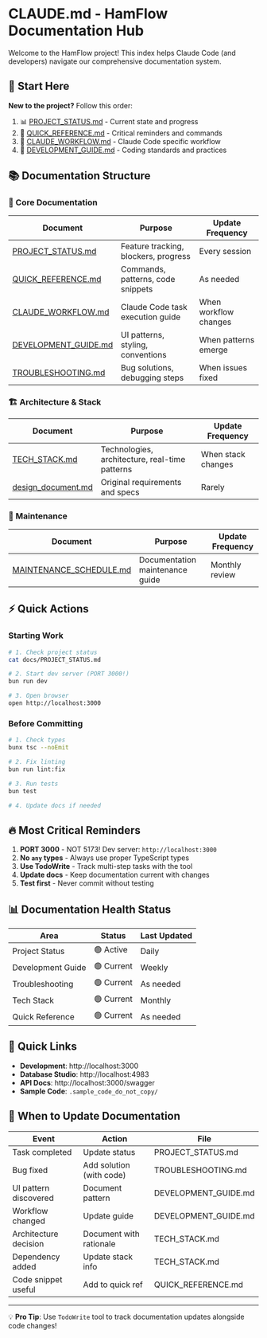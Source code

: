 # CLAUDE.md - HamFlow Documentation Hub

Welcome to the HamFlow project! This index helps Claude Code (and developers) navigate our comprehensive documentation system.

## 🎯 Start Here

**New to the project?** Follow this order:
1. 📊 [PROJECT_STATUS.md](docs/PROJECT_STATUS.md) - Current state and progress
2. 🚀 [QUICK_REFERENCE.md](docs/QUICK_REFERENCE.md) - Critical reminders and commands
3. 🤖 [CLAUDE_WORKFLOW.md](docs/CLAUDE_WORKFLOW.md) - Claude Code specific workflow
4. 📖 [DEVELOPMENT_GUIDE.md](docs/DEVELOPMENT_GUIDE.md) - Coding standards and practices

## 📚 Documentation Structure

### 🔧 Core Documentation

| Document | Purpose | Update Frequency |
|----------|---------|-----------------|
| [PROJECT_STATUS.md](docs/PROJECT_STATUS.md) | Feature tracking, blockers, progress | Every session |
| [QUICK_REFERENCE.md](docs/QUICK_REFERENCE.md) | Commands, patterns, code snippets | As needed |
| [CLAUDE_WORKFLOW.md](docs/CLAUDE_WORKFLOW.md) | Claude Code task execution guide | When workflow changes |
| [DEVELOPMENT_GUIDE.md](docs/DEVELOPMENT_GUIDE.md) | UI patterns, styling, conventions | When patterns emerge |
| [TROUBLESHOOTING.md](docs/TROUBLESHOOTING.md) | Bug solutions, debugging steps | When issues fixed |

### 🏗️ Architecture & Stack

| Document | Purpose | Update Frequency |
|----------|---------|-----------------|
| [TECH_STACK.md](docs/TECH_STACK.md) | Technologies, architecture, real-time patterns | When stack changes |
| [design_document.md](design_document.md) | Original requirements and specs | Rarely |

### 📅 Maintenance

| Document | Purpose | Update Frequency |
|----------|---------|-----------------|
| [MAINTENANCE_SCHEDULE.md](docs/MAINTENANCE_SCHEDULE.md) | Documentation maintenance guide | Monthly review |

## ⚡ Quick Actions

### Starting Work
```bash
# 1. Check project status
cat docs/PROJECT_STATUS.md

# 2. Start dev server (PORT 3000!)
bun run dev

# 3. Open browser
open http://localhost:3000
```

### Before Committing
```bash
# 1. Check types
bunx tsc --noEmit

# 2. Fix linting
bun run lint:fix

# 3. Run tests
bun test

# 4. Update docs if needed
```

## 🔥 Most Critical Reminders

1. **PORT 3000** - NOT 5173! Dev server: `http://localhost:3000`
2. **No `any` types** - Always use proper TypeScript types
3. **Use TodoWrite** - Track multi-step tasks with the tool
4. **Update docs** - Keep documentation current with changes
5. **Test first** - Never commit without testing

## 📊 Documentation Health Status

| Area | Status | Last Updated |
|------|--------|--------------|
| Project Status | 🟢 Active | Daily |
| Development Guide | 🟢 Current | Weekly |
| Troubleshooting | 🟢 Current | As needed |
| Tech Stack | 🟢 Current | Monthly |
| Quick Reference | 🟢 Current | As needed |

## 🚀 Quick Links

- **Development**: http://localhost:3000
- **Database Studio**: http://localhost:4983
- **API Docs**: http://localhost:3000/swagger
- **Sample Code**: `.sample_code_do_not_copy/`

## 📝 When to Update Documentation

| Event | Action | File |
|-------|--------|------|
| Task completed | Update status | PROJECT_STATUS.md |
| Bug fixed | Add solution (with code) | TROUBLESHOOTING.md |
| UI pattern discovered | Document pattern | DEVELOPMENT_GUIDE.md |
| Workflow changed | Update guide | DEVELOPMENT_GUIDE.md |
| Architecture decision | Document with rationale | TECH_STACK.md |
| Dependency added | Update stack info | TECH_STACK.md |
| Code snippet useful | Add to quick ref | QUICK_REFERENCE.md |

---

💡 **Pro Tip**: Use `TodoWrite` tool to track documentation updates alongside code changes!
